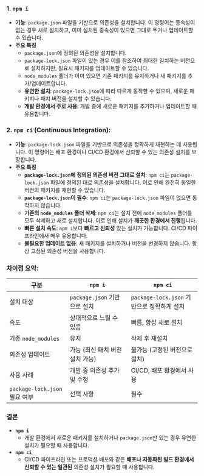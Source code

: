 ### 1. `npm i`

- **기능**: `package.json` 파일을 기반으로 의존성을 설치합니다. 이 명령어는 종속성이 없는 경우 새로 설치하고, 이미 설치된 종속성이 있으면 그대로 두거나 업데이트할 수 있습니다.
- **주요 특징**
    - `package.json`에 정의된 의존성을 설치합니다.
    - `package-lock.json` 파일이 있는 경우 이를 참조하여 최대한 일치하는 버전으로 설치하지만, 필요시 패키지를 업데이트할 수 있습니다.
    - `node_modules` 폴더가 이미 있으면 기존 패키지를 유지하거나 새 패키지를 추가/업데이트합니다.
    - **유연한 설치**: `package-lock.json`에 따라 다르게 동작할 수 있으며, 새로운 패키지나 패치 버전을 설치할 수 있습니다.
    - **개발 환경에서 주로 사용**: 개발 중에 새로운 패키지를 추가하거나 업데이트할 때 유용합니다.

### 2. `npm ci` (Continuous Integration):

- **기능**: `package-lock.json` 파일을 기반으로 의존성을 정확하게 재현하는 데 사용됩니다. 이 명령어는 배포 환경이나 CI/CD 환경에서 신뢰할 수 있는 의존성 설치를 보장합니다.
- **주요 특징**
    - **`package-lock.json`에 정의된 의존성 버전 그대로 설치**: `npm ci`는 `package-lock.json` 파일에 정의된 대로 의존성을 설치합니다. 이로 인해 완전히 동일한 버전의 패키지를 재현할 수 있습니다.
    - **`package-lock.json`이 필수**: `npm ci`는 `package-lock.json` 파일이 없으면 동작하지 않습니다.
    - **기존의 `node_modules` 폴더 삭제**: `npm ci`는 설치 전에 `node_modules` 폴더를 모두 삭제하고 새로 설치합니다. 이로 인해 설치가 **깨끗한 환경에서 진행**됩니다.
    - **빠른 설치 속도**: `npm i`보다 **빠르고 신뢰성** 있는 설치가 가능합니다. CI/CD 파이프라인에서 매우 유용합니다.
    - **불필요한 업데이트 없음**: 새 패키지를 설치하거나 버전을 변경하지 않습니다. 항상 고정된 의존성 버전을 사용합니다.

### 차이점 요약:

| 구분 | `npm i` | `npm ci` |
| --- | --- | --- |
| 설치 대상 | `package.json` 기반으로 설치 | `package-lock.json` 기반으로 정확하게 설치 |
| 속도 | 상대적으로 느릴 수 있음 | 빠름, 항상 새로 설치 |
| 기존 `node_modules` | 유지 | 삭제 후 재설치 |
| 의존성 업데이트 | 가능 (최신 패치 버전 설치 가능) | 불가능 (고정된 버전으로 설치) |
| 사용 사례 | 개발 중 의존성 추가 및 수정 | CI/CD, 배포 환경에서 사용 |
| `package-lock.json` 필요 여부 | 선택 사항 | 필수 |

### 결론

- **`npm i`**
    - 개발 환경에서 새로운 패키지를 설치하거나 `package.json`만 있는 경우 유연한 설치가 필요할 때 사용합니다.
- **`npm ci`**
    - CI/CD 파이프라인 또는 프로덕션 배포와 같은 **배포나 자동화된 빌드 환경에서 신뢰할 수 있는 일관된** 의존성 설치가 필요할 때 사용합니다.